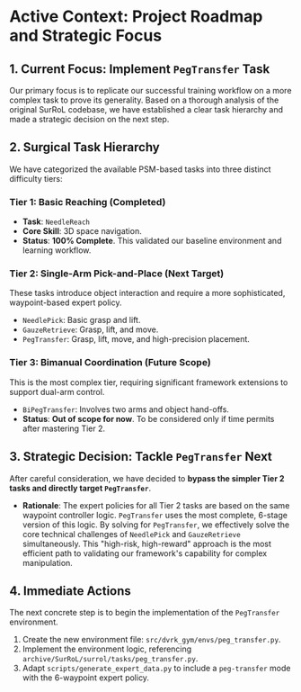 # Active Context: Project Roadmap and Strategic Focus

## 1. Current Focus: Implement `PegTransfer` Task
Our primary focus is to replicate our successful training workflow on a more complex task to prove its generality. Based on a thorough analysis of the original SurRoL codebase, we have established a clear task hierarchy and made a strategic decision on the next step.

## 2. Surgical Task Hierarchy

We have categorized the available PSM-based tasks into three distinct difficulty tiers:

### Tier 1: Basic Reaching (Completed)
-   **Task**: `NeedleReach`
-   **Core Skill**: 3D space navigation.
-   **Status**: **100% Complete**. This validated our baseline environment and learning workflow.

### Tier 2: Single-Arm Pick-and-Place (Next Target)
These tasks introduce object interaction and require a more sophisticated, waypoint-based expert policy.
-   `NeedlePick`: Basic grasp and lift.
-   `GauzeRetrieve`: Grasp, lift, and move.
-   `PegTransfer`: Grasp, lift, move, and high-precision placement.

### Tier 3: Bimanual Coordination (Future Scope)
This is the most complex tier, requiring significant framework extensions to support dual-arm control.
-   `BiPegTransfer`: Involves two arms and object hand-offs.
-   **Status**: **Out of scope for now**. To be considered only if time permits after mastering Tier 2.

## 3. Strategic Decision: Tackle `PegTransfer` Next

After careful consideration, we have decided to **bypass the simpler Tier 2 tasks and directly target `PegTransfer`**.

-   **Rationale**: The expert policies for all Tier 2 tasks are based on the same waypoint controller logic. `PegTransfer` uses the most complete, 6-stage version of this logic. By solving for `PegTransfer`, we effectively solve the core technical challenges of `NeedlePick` and `GauzeRetrieve` simultaneously. This "high-risk, high-reward" approach is the most efficient path to validating our framework's capability for complex manipulation.

## 4. Immediate Actions
The next concrete step is to begin the implementation of the `PegTransfer` environment.
1.  Create the new environment file: `src/dvrk_gym/envs/peg_transfer.py`.
2.  Implement the environment logic, referencing `archive/SurRoL/surrol/tasks/peg_transfer.py`.
3.  Adapt `scripts/generate_expert_data.py` to include a `peg-transfer` mode with the 6-waypoint expert policy.
